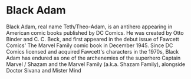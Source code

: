 # Black Adam
Black Adam, real name Teth/Theo-Adam, is an antihero appearing in American comic books published by DC Comics. He was created by Otto Binder and C. C. Beck, and first appeared in the debut issue of Fawcett Comics' The Marvel Family comic book in December 1945. Since DC Comics licensed and acquired Fawcett's characters in the 1970s, Black Adam has endured as one of the archenemies of the superhero Captain Marvel / Shazam and the Marvel Family (a.k.a. Shazam Family), alongside Doctor Sivana and Mister Mind
